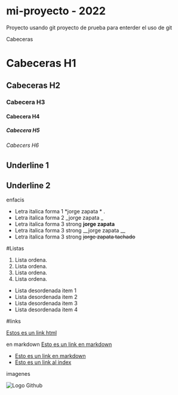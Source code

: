 # mi-proyecto - 2022
Proyecto usando git
proyecto de prueba para enterder el uso de git

Cabeceras

# Cabeceras H1
## Cabeceras H2
### Cabecera H3
#### Cabecera H4
##### Cabecera H5
###### Cabecers H6

Underline 1
-------------
Underline 2
-------------


enfacis

- Letra italica forma 1 *jorge zapata * .
- Letra italica forma 2 _jorge zapata _
- Letra italica forma 3 strong  **jorge zapata**
- Letra italica forma 3 strong  __jorge zapata __
- Letra italica forma 3 strong  ~~jorge zapata tachado~~

#Listas
1. Lista ordena. 
2. Lista ordena.
3. Lista ordena.
4. Lista ordena.

- Lista desordenada item 1
- Lista desordenada item 2
- Lista desordenada item 3
- Lista desordenada item 4

#links

<a href="http:\\jzapata.com">Estos es un link html</a>

en markdown
[Esto es un link en markdown]("http:\\jzapata.com")
- [Esto es un link en markdown]("http:\\jzapata.com")
- [Esto es un link al index]("index.html")

imagenes

![Logo Github](https://pinkcarpetmagazine.files.wordpress.com/2009/04/eslabon-perdido-dr-cucaracha-y-bo.jpg?w=800)



